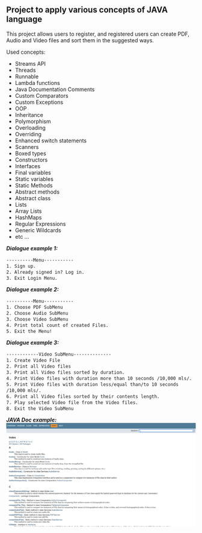 ## Project to apply various concepts of JAVA language
This project allows users to register, and registered users can create PDF,
Audio and Video files and sort them in the suggested ways.

Used concepts: 
  - Streams API 
  - Threads
  - Runnable
  - Lambda functions
  - Java Documentation Comments
  - Custom Comparators
  - Custom Exceptions
  - OOP
  - Inheritance
  - Polymorphism
  - Overloading
  - Overriding
  - Enhanced switch statements
  - Scanners
  - Boxed types
  - Constructors
  - Interfaces
  - Final variables
  - Static variables
  - Static Methods
  - Abstract methods
  - Abstract class
  - Lists
  - Array Lists
  - HashMaps
  - Regular Expressions
  - Generic Wildcards
  - etc ...


_**Dialogue example 1:**_
```
----------Menu-----------
1. Sign up.
2. Already signed in? Log in.
3. Exit Login Menu.
```

_**Dialogue example 2:**_
```
----------Menu-----------
1. Choose PDF SubMenu
2. Choose Audio SubMenu
3. Choose Video SubMenu
4. Print total count of created Files.
5. Exit the Menu!
```

_**Dialogue example 3:**_
```
------------Video SubMenu--------------
1. Create Video File
2. Print all Video files
3. Print all Video files sorted by duration.
4. Print Video files with duration more than 10 seconds /10,000 mls/.
5. Print Video files with duration less/equal than/to 10 seconds /10,000 mls/.
6. Print all Video files sorted by their contents length.
7. Play selected Video file from the Video files.
8. Exit the Video SubMenu

```
_**JAVA Doc example:**_
![java_doc](images/java_doc_example.png)
